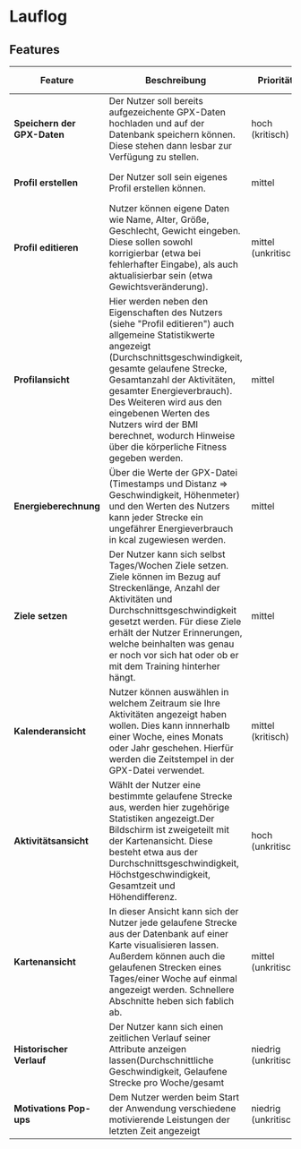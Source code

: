 # Lauflog

## Features

| Feature | Beschreibung | Priorität | Geschätzter Aufwand | Betroffene Schichten |
|---------|--------------|-----------|--------------------|---------------------|
| **Speichern der GPX-Daten** | Der Nutzer soll bereits aufgezeichente GPX-Daten hochladen und auf der Datenbank speichern können. Diese stehen dann lesbar zur Verfügung zu stellen. | hoch (kritisch) | 1 Tag | Datenbank, Javascript |
| **Profil erstellen** | Der Nutzer soll sein eigenes Profil erstellen können. | mittel | 1 Tag | UI, Datenbank, Javascript |
| **Profil editieren** | Nutzer können eigene Daten wie Name, Alter, Größe, Geschlecht, Gewicht eingeben. Diese sollen sowohl korrigierbar (etwa bei fehlerhafter Eingabe), als auch aktualisierbar sein (etwa Gewichtsveränderung). | mittel (unkritisch) | 0.5 Tage | UI, Datenbank, Javascript |
| **Profilansicht** | Hier werden neben den Eigenschaften des Nutzers (siehe "Profil editieren") auch allgemeine Statistikwerte angezeigt (Durchschnittsgeschwindigkeit, gesamte gelaufene Strecke, Gesamtanzahl der Aktivitäten, gesamter Energieverbrauch). Des Weiteren wird aus den eingebenen Werten des Nutzers wird der BMI berechnet, wodurch Hinweise über die körperliche Fitness gegeben werden.  | mittel | 1 Tag | UI, Datenbank, Javascript |
| **Energieberechnung** | Über die Werte der GPX-Datei (Timestamps und Distanz => Geschwindigkeit, Höhenmeter) und den Werten des Nutzers kann jeder Strecke ein ungefährer Energieverbrauch in kcal zugewiesen werden. | mittel  | 1 Tag | Datenbank, Javascript |
| **Ziele setzen** | Der Nutzer kann sich selbst Tages/Wochen Ziele setzen. Ziele können im Bezug auf Streckenlänge, Anzahl der Aktivitäten und Durchschnittsgeschwindigkeit gesetzt werden. Für diese Ziele erhält der Nutzer Erinnerungen, welche beinhalten was genau er noch vor sich hat oder ob er mit dem Training hinterher hängt. | mittel | 1 Tag | UI, Datenbank, Javascript |
| **Kalenderansicht** | Nutzer können auswählen in welchem Zeitraum sie Ihre Aktivitäten angezeigt haben wollen. Dies kann innnerhalb einer Woche, eines Monats oder Jahr geschehen. Hierfür werden die Zeitstempel in der GPX-Datei verwendet.  | mittel (kritisch) | 1 Tag | UI, Datenbank, Javascript |
| **Aktivitätsansicht** | Wählt der Nutzer eine bestimmte gelaufene Strecke aus, werden hier zugehörige Statistiken angezeigt.Der Bildschirm ist zweigeteilt mit der Kartenansicht.  Diese besteht etwa aus der Durchschnittsgeschwindigkeit, Höchstgeschwindigkeit, Gesamtzeit und Höhendifferenz. | hoch (unkritisch) | 1,5 Tag | UI, Datenbank, Javascript |
| **Kartenansicht** | In dieser Ansicht kann sich der Nutzer jede gelaufene Strecke aus der Datenbank auf einer Karte visualisieren lassen. Außerdem können auch die gelaufenen Strecken eines Tages/einer Woche auf einmal angezeigt werden. Schnellere Abschnitte heben sich fablich ab. | mittel (unkritisch) | 1,5 Tage | UI, Datenbank, Javascript |
| **Historischer Verlauf** | Der Nutzer kann sich einen zeitlichen Verlauf seiner Attribute anzeigen lassen(Durchschnittliche Geschwindigkeit, Gelaufene Strecke pro Woche/gesamt | niedrig (unkritisch) | 2 Tage | UI, Datenbank, Javascript |
| **Motivations Pop-ups** | Dem Nutzer werden beim Start der Anwendung verschiedene motivierende Leistungen der letzten Zeit angezeigt | niedrig (unkritisch) | 1 Tage | UI, Datenbank, Javascript |


